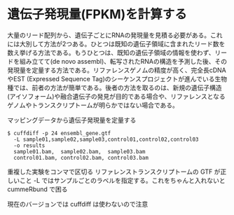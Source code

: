 # 遺伝子発現量(FPKM)を計算する
大量のリード配列から、遺伝子ごとにRNAの発現量を見積る必要がある。これには大別して方法が2つある。ひとつは既知の遺伝子領域に含まれたリード数を数え挙げる方法である。もうひとつは、既知の遺伝子領域の情報を使わず、リードを組み立てて(de novo assembl)、転写されたRNAの構造を予測した後、その発現量を定量する方法である。リファレンスゲノムの精度が高く、完全長cDNAやEST (Expressed Sequence Tag)のシーケンスプロジェクトが進んでいる生物種では、前者の方法が簡単である。後者の方法を取るのは、新規の遺伝子構造(アイソフォーム)や融合遺伝子の発見が目的である場合や、リファレンスとなるゲノムやトランスクリプトームが明らかではない場合である。

マッピングデータから遺伝子発現量を定量する
```
$ cuffdiff -p 24 ensembl_gene.gtf
  -L sample01,sample02,sample03,control01,control02,control03
  -o results 
  sample01.bam,  sample02.bam,  sample03.bam 
  control01.bam, control02.bam, control03.bam
```
重複した実験をコンマで区切る
リファレンストランスクリプトームの GTF が正しいこと
-L ではサンプルごとのラベルを指定する。これをちゃんと入れないと cummeRbund で困る

現在のバージョンでは cuffdiff は使わないので注意